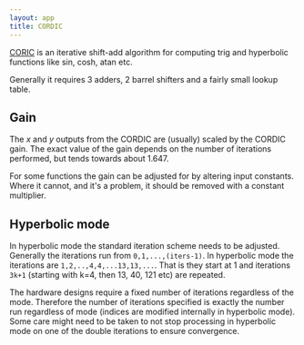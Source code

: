 ```yaml
---
layout: app
title: CORDIC
---
```


[CORIC](https://en.wikipedia.org/wiki/CORDIC") is an iterative shift-add
algorithm for computing trig and hyperbolic functions like sin, cosh, atan etc.

Generally it requires 3 adders, 2 barrel shifters and a fairly small lookup table.

## Gain

The _x_ and _y_ outputs from the CORDIC are (usually) scaled by the CORDIC
gain.  The exact value of the gain depends on the number of iterations performed, but tends
towards about 1.647.

For some functions the gain can be adjusted for by altering input constants.  Where it
cannot, and it's a problem, it should be removed with a constant multiplier.

## Hyperbolic mode

In hyperbolic mode the standard iteration scheme needs to be adjusted.  Generally the
iterations run from `0,1,...,(iters-1)`.  In hyperbolic mode the iterations are
`1,2,..,4,4,...13,13,...`.  That is they start at 1 and iterations
`3k+1` (starting with k=4, then 13, 40, 121 etc) are repeated.

The hardware designs require a fixed number of iterations regardless of the mode.
Therefore the number of iterations specified is exactly the number run regardless of
mode (indices are modified internally in hyperbolic mode).  Some care might need to be
taken to not stop processing in hyperbolic mode on one of the double iterations to
ensure convergence.

